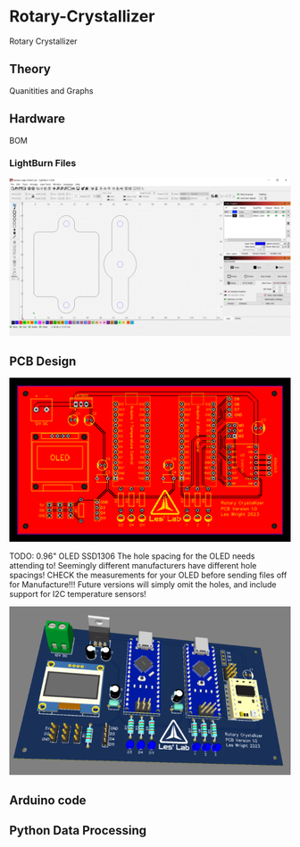 # Rotary-Crystallizer
Rotary Crystallizer

## Theory

Quanitities and Graphs

## Hardware

BOM 

### LightBurn Files

![screenshot](lightburn/lightburn.png)

## PCB Design

![screenshot](pcb/pcbimg.png)

TODO:
0.96" OLED SSD1306
The hole spacing for the OLED needs attending to! Seemingly different manufacturers have different hole spacings!
CHECK the measurements for your OLED before sending files off for Manufacture!!!
Future versions will simply omit the holes, and include support for I2C temperature sensors!


![screenshot](pcb/3dpcbimg.png)

## Arduino code

## Python Data Processing





